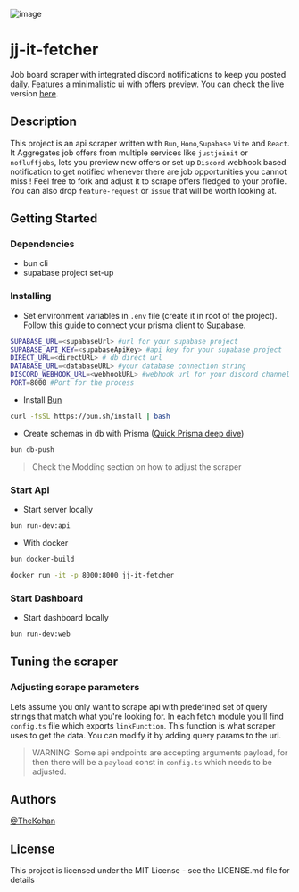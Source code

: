 ![image](https://github.com/TheKohan/jj-it-fetcher/assets/63232710/101e853b-f9a6-4c31-92bc-02b84aadff6d)

# jj-it-fetcher

Job board scraper with integrated discord notifications to keep you posted daily. Features a minimalistic ui with offers preview. You can check the live version [here](https://jj-it-fetcher.kohan.dev/app).

## Description

This project is an api scraper written with `Bun`, `Hono`,`Supabase` `Vite` and `React`. It Aggregates job offers from multiple services like `justjoinit` or `nofluffjobs`, lets you preview new offers or set up `Discord` webhook based notification to get notified whenever there are job opportunities you cannot miss ! Feel free to fork and adjust it to scrape offers fledged to your profile. You can also drop `feature-request` or `issue` that will be worth looking at.

## Getting Started

### Dependencies

- bun cli
- supabase project set-up

### Installing

- Set environment variables in `.env` file (create it in root of the project). Follow [this](https://supabase.com/partners/integrations/prisma) guide to connect your prisma client to Supabase.

```sh
SUPABASE_URL=<supabaseUrl> #url for your supabase project
SUPABASE_API_KEY=<supabaseApiKey> #api key for your supabase project
DIRECT_URL=<directURL> # db direct url
DATABASE_URL=<databaseURL> #your database connection string
DISCORD_WEBHOOK_URL=<webhookURL> #webhook url for your discord channel
PORT=8000 #Port for the process
```

- Install [Bun](https://bun.sh/)

```sh
curl -fsSL https://bun.sh/install | bash
```

- Create schemas in db with Prisma ([Quick Prisma deep dive](https://www.prisma.io/docs/getting-started/setup-prisma/start-from-scratch/relational-databases-typescript-postgresql))

```sh
bun db-push
```

> Check the Modding section on how to adjust the scraper

### Start Api

- Start server locally

```sh
bun run-dev:api
```

- With docker

```sh
bun docker-build

docker run -it -p 8000:8000 jj-it-fetcher
```

### Start Dashboard

- Start dashboard locally

```sh
bun run-dev:web
```

## Tuning the scraper

### Adjusting scrape parameters

Lets assume you only want to scrape api with predefined set of query strings that match what you're looking for. In each fetch module you'll find `config.ts` file which exports `linkFunction`. This function is what scraper uses to get the data. You can modify it by adding query params to the url.

> WARNING: Some api endpoints are accepting arguments payload, for then there will be a `payload` const in `config.ts` which needs to be adjusted.

## Authors

[@TheKohan](https://twitter.com/The_Kohan)

## License

This project is licensed under the MIT License - see the LICENSE.md file for details
